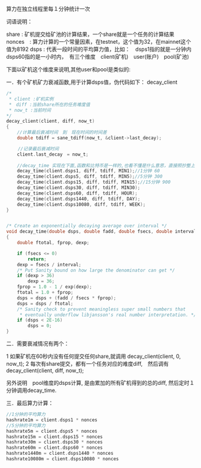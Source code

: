 算力在独立线程里每１分钟统计一次

词语说明：

share : 矿机提交给矿池的计算结果，一个share就是一个任务的计算结果
nonces　: 算力计算的一个常量因素，在testnet，这个值为32，在mainnet这个值为8192
dsps : 代表一段时间的平均算力值，比如：　dsps1指的就是一分钟内　　dsps60指的是一小时内，　有三个维度　client(矿机)　user(账户)　pool(矿池)　


下面以矿机这个维度来说明,其他user和pool是类似的:

一．有个矿机矿力衰减函数,用于计算dsps值，伪代码如下：
decay_client
```c
/*
 * client :矿机实例
 *　diff :当前share所在的任务难度值
 * now_t :当前时间
*/
decay_client(client, diff, now_t)
{
    //计算最后衰减时间　到　现在时间的时间差
	double tdiff = sane_tdiff(now_t, &client->last_decay);

　　 //记录最后衰减时间
	client.last_decay　= now_t;
	
    //decay_time 实现在下面,函数和比特币是一样的,也看不懂是什么意思，直接照抄整上逻辑
	decay_time(client.dsps1, diff, tdiff, MIN1);//1分钟 60
	decay_time(client.dsps5, diff, tdiff, MIN5);//5分钟 300
	decay_time(client.dsps15, diff, tdiff, MIN15);//15分钟 900
	decay_time(client.dsps30, diff, tdiff, MIN30);	
	decay_time(client.dsps60, diff, tdiff, HOUR);
	decay_time(client.dsps1440, diff, tdiff, DAY);
	decay_time(client.dsps10080, diff, tdiff, WEEK);
}


/* Create an exponentially decaying average over interval */
void decay_time(double dsps, double fadd, double fsecs, double interval)
{
	double ftotal, fprop, dexp;

	if (fsecs <= 0)
		return;
	dexp = fsecs / interval;
	/* Put Sanity bound on how large the denominator can get */
	if (dexp > 36)
		dexp = 36;
	fprop = 1.0 - 1 / exp(dexp);
	ftotal = 1.0 + fprop;
	dsps = dsps + (fadd / fsecs * fprop);
	dsps = dsps / ftotal;
	/* Sanity check to prevent meaningless super small numbers that
	 * eventually underflow libjansson's real number interpretation. */
	if (dsps < 2E-16)
		dsps = 0;
}
```

二．需要衰减情况有两个：

1 如果矿机在60秒内没有任何提交任何share,就调用 decay_client(client, 0, now_t);
2 每次有share提交，都有一个任务对应的难度diff,　然后调有　decay_client(client, diff, now_t);

另外说明　pool维度的dsps计算, 是由累加的所有矿机得到的总的diff, 然后定时１分钟调用decay_time.

三．最后算力计算：
```c
//1分钟的平均算力
hashrate1m = client.dsps1 * nonces  
//5分钟的平均算力
hashrate5m = client.dsps5 * nonces
hashrate15m = client.dsps15 * nonces
hashrate30m = client.dsps30 * nonces
hashrate60m = client.dsps60 * nonces
hashrate1440m = client.dsps1440 * nonces
hashrate10080m = client.dsps10080 * nonces
```